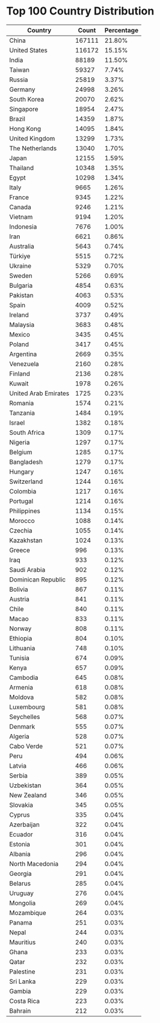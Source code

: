 # Top 100 Country Distribution
| Country | Count | Percentage |
|----|----|----|
| China | 167111 | 21.80% |
| United States | 116172 | 15.15% |
| India | 88189 | 11.50% |
| Taiwan | 59327 | 7.74% |
| Russia | 25819 | 3.37% |
| Germany | 24998 | 3.26% |
| South Korea | 20070 | 2.62% |
| Singapore | 18954 | 2.47% |
| Brazil | 14359 | 1.87% |
| Hong Kong | 14095 | 1.84% |
| United Kingdom | 13299 | 1.73% |
| The Netherlands | 13040 | 1.70% |
| Japan | 12155 | 1.59% |
| Thailand | 10348 | 1.35% |
| Egypt | 10298 | 1.34% |
| Italy | 9665 | 1.26% |
| France | 9345 | 1.22% |
| Canada | 9246 | 1.21% |
| Vietnam | 9194 | 1.20% |
| Indonesia | 7676 | 1.00% |
| Iran | 6621 | 0.86% |
| Australia | 5643 | 0.74% |
| Türkiye | 5515 | 0.72% |
| Ukraine | 5329 | 0.70% |
| Sweden | 5266 | 0.69% |
| Bulgaria | 4854 | 0.63% |
| Pakistan | 4063 | 0.53% |
| Spain | 4009 | 0.52% |
| Ireland | 3737 | 0.49% |
| Malaysia | 3683 | 0.48% |
| Mexico | 3435 | 0.45% |
| Poland | 3417 | 0.45% |
| Argentina | 2669 | 0.35% |
| Venezuela | 2160 | 0.28% |
| Finland | 2136 | 0.28% |
| Kuwait | 1978 | 0.26% |
| United Arab Emirates | 1725 | 0.23% |
| Romania | 1574 | 0.21% |
| Tanzania | 1484 | 0.19% |
| Israel | 1382 | 0.18% |
| South Africa | 1309 | 0.17% |
| Nigeria | 1297 | 0.17% |
| Belgium | 1285 | 0.17% |
| Bangladesh | 1279 | 0.17% |
| Hungary | 1247 | 0.16% |
| Switzerland | 1244 | 0.16% |
| Colombia | 1217 | 0.16% |
| Portugal | 1214 | 0.16% |
| Philippines | 1134 | 0.15% |
| Morocco | 1088 | 0.14% |
| Czechia | 1055 | 0.14% |
| Kazakhstan | 1024 | 0.13% |
| Greece | 996 | 0.13% |
| Iraq | 933 | 0.12% |
| Saudi Arabia | 902 | 0.12% |
| Dominican Republic | 895 | 0.12% |
| Bolivia | 867 | 0.11% |
| Austria | 841 | 0.11% |
| Chile | 840 | 0.11% |
| Macao | 833 | 0.11% |
| Norway | 808 | 0.11% |
| Ethiopia | 804 | 0.10% |
| Lithuania | 748 | 0.10% |
| Tunisia | 674 | 0.09% |
| Kenya | 657 | 0.09% |
| Cambodia | 645 | 0.08% |
| Armenia | 618 | 0.08% |
| Moldova | 582 | 0.08% |
| Luxembourg | 581 | 0.08% |
| Seychelles | 568 | 0.07% |
| Denmark | 555 | 0.07% |
| Algeria | 528 | 0.07% |
| Cabo Verde | 521 | 0.07% |
| Peru | 494 | 0.06% |
| Latvia | 466 | 0.06% |
| Serbia | 389 | 0.05% |
| Uzbekistan | 364 | 0.05% |
| New Zealand | 346 | 0.05% |
| Slovakia | 345 | 0.05% |
| Cyprus | 335 | 0.04% |
| Azerbaijan | 322 | 0.04% |
| Ecuador | 316 | 0.04% |
| Estonia | 301 | 0.04% |
| Albania | 296 | 0.04% |
| North Macedonia | 294 | 0.04% |
| Georgia | 291 | 0.04% |
| Belarus | 285 | 0.04% |
| Uruguay | 276 | 0.04% |
| Mongolia | 269 | 0.04% |
| Mozambique | 264 | 0.03% |
| Panama | 251 | 0.03% |
| Nepal | 244 | 0.03% |
| Mauritius | 240 | 0.03% |
| Ghana | 233 | 0.03% |
| Qatar | 232 | 0.03% |
| Palestine | 231 | 0.03% |
| Sri Lanka | 229 | 0.03% |
| Gambia | 229 | 0.03% |
| Costa Rica | 223 | 0.03% |
| Bahrain | 212 | 0.03% |
